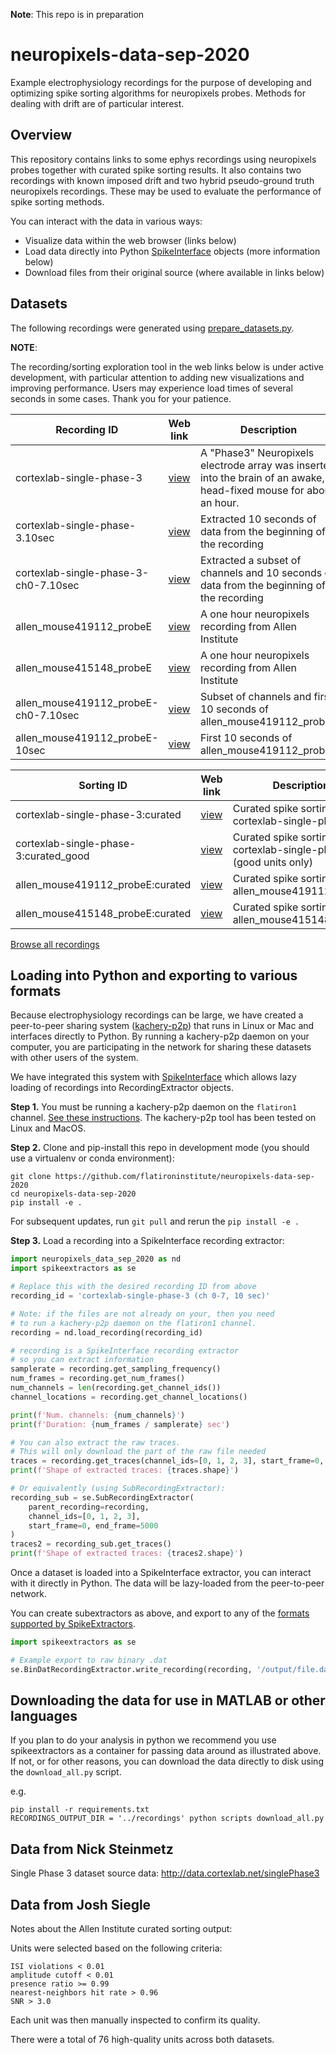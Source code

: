 **Note**: This repo is in preparation

# neuropixels-data-sep-2020
Example electrophysiology recordings for the purpose of developing and optimizing spike sorting algorithms for neuropixels probes. Methods for dealing with drift are of particular interest.

## Overview

This repository contains links to some ephys recordings using neuropixels probes together with curated spike sorting results. It also contains two recordings with known imposed drift and two hybrid pseudo-ground truth neuropixels recordings. These may be used to evaluate the performance of spike sorting methods.

You can interact with the data in various ways:

* Visualize data within the web browser (links below)
* Load data directly into Python [SpikeInterface](https://github.com/SpikeInterface) objects (more information below)
* Download files from their original source (where available in links below)

## Datasets

The following recordings were generated using [prepare_datasets.py](./scripts/prepare_datasets/prepare_datasets.py).

**NOTE**:

The recording/sorting exploration tool in the web links below is under active
development, with particular attention to adding new visualizations and improving
performance. Users may experience load times of several seconds in some cases.
Thank you for your patience.

<!-- prepare_recording.py -->

<!-- BEGIN DATA TABLE -->

<!--- Auto-generated at 08/19/2020, 21:51:18-->
| Recording ID | Web link | Description |
|------ | ---- | ----------- |
| cortexlab-single-phase-3 | [view](http://ephys1.laboratorybox.org/default/recording/cortexlab-single-phase-3?feed=sha1://df3dae47cf741e742bce65f473265ab822b6cf24/feed.json) | A "Phase3" Neuropixels electrode array was inserted into the brain of an awake, head-fixed mouse for about an hour. |
| cortexlab-single-phase-3.10sec | [view](http://ephys1.laboratorybox.org/default/recording/cortexlab-single-phase-3.10sec?feed=sha1://df3dae47cf741e742bce65f473265ab822b6cf24/feed.json) | Extracted 10 seconds of data from the beginning of the recording |
| cortexlab-single-phase-3-ch0-7.10sec | [view](http://ephys1.laboratorybox.org/default/recording/cortexlab-single-phase-3-ch0-7.10sec?feed=sha1://df3dae47cf741e742bce65f473265ab822b6cf24/feed.json) | Extracted a subset of channels and 10 seconds of data from the beginning of the recording |
| allen_mouse419112_probeE | [view](http://ephys1.laboratorybox.org/default/recording/allen_mouse419112_probeE?feed=sha1://df3dae47cf741e742bce65f473265ab822b6cf24/feed.json) | A one hour neuropixels recording from Allen Institute |
| allen_mouse415148_probeE | [view](http://ephys1.laboratorybox.org/default/recording/allen_mouse415148_probeE?feed=sha1://df3dae47cf741e742bce65f473265ab822b6cf24/feed.json) | A one hour neuropixels recording from Allen Institute |
| allen_mouse419112_probeE-ch0-7.10sec | [view](http://ephys1.laboratorybox.org/default/recording/allen_mouse419112_probeE-ch0-7.10sec?feed=sha1://df3dae47cf741e742bce65f473265ab822b6cf24/feed.json) | Subset of channels and first 10 seconds of allen_mouse419112_probeE |
| allen_mouse419112_probeE-10sec | [view](http://ephys1.laboratorybox.org/default/recording/allen_mouse419112_probeE-10sec?feed=sha1://df3dae47cf741e742bce65f473265ab822b6cf24/feed.json) | First 10 seconds of allen_mouse419112_probeE |


| Sorting ID | Web link | Description |
|------ | ---- | ----------- |
| cortexlab-single-phase-3:curated | [view](http://ephys1.laboratorybox.org/default/sorting/cortexlab-single-phase-3:curated?feed=sha1://df3dae47cf741e742bce65f473265ab822b6cf24/feed.json) | Curated spike sorting for cortexlab-single-phase-3 |
| cortexlab-single-phase-3:curated_good | [view](http://ephys1.laboratorybox.org/default/sorting/cortexlab-single-phase-3:curated_good?feed=sha1://df3dae47cf741e742bce65f473265ab822b6cf24/feed.json) | Curated spike sorting for cortexlab-single-phase-3 (good units only) |
| allen_mouse419112_probeE:curated | [view](http://ephys1.laboratorybox.org/default/sorting/allen_mouse419112_probeE:curated?feed=sha1://df3dae47cf741e742bce65f473265ab822b6cf24/feed.json) | Curated spike sorting for allen_mouse419112_probeE |
| allen_mouse415148_probeE:curated | [view](http://ephys1.laboratorybox.org/default/sorting/allen_mouse415148_probeE:curated?feed=sha1://df3dae47cf741e742bce65f473265ab822b6cf24/feed.json) | Curated spike sorting for allen_mouse415148_probeE |


[Browse all recordings](http://ephys1.laboratorybox.org/default?feed=sha1://df3dae47cf741e742bce65f473265ab822b6cf24/feed.json)
<!-- END DATA TABLE -->

## Loading into **Python** and exporting to various formats

Because electrophysiology recordings can be large, we have created a peer-to-peer sharing system ([kachery-p2p](https://github.com/flatironinstitute/kachery-p2p)) that runs in Linux or Mac and interfaces directly to Python. By running a kachery-p2p daemon on your computer, you are participating in the network for sharing these datasets with other users of the system.

We have integrated this system with [SpikeInterface](https://github.com/SpikeInterface) which allows lazy loading of recordings into RecordingExtractor objects.

**Step 1.** You must be running a kachery-p2p daemon on the `flatiron1` channel.
[See these instructions](https://github.com/flatironinstitute/kachery-p2p).
The kachery-p2p tool has been tested on Linux and MacOS.

**Step 2.** Clone and pip-install this repo in development mode (you should use a virtualenv or conda environment):

```
git clone https://github.com/flatironinstitute/neuropixels-data-sep-2020
cd neuropixels-data-sep-2020
pip install -e .
```

For subsequent updates, run `git pull` and rerun the `pip install -e .`

**Step 3.** Load a recording into a SpikeInterface recording extractor:

```python
import neuropixels_data_sep_2020 as nd
import spikeextractors as se

# Replace this with the desired recording ID from above
recording_id = 'cortexlab-single-phase-3 (ch 0-7, 10 sec)'

# Note: if the files are not already on your, then you need
# to run a kachery-p2p daemon on the flatiron1 channel.
recording = nd.load_recording(recording_id)

# recording is a SpikeInterface recording extractor
# so you can extract information
samplerate = recording.get_sampling_frequency()
num_frames = recording.get_num_frames()
num_channels = len(recording.get_channel_ids())
channel_locations = recording.get_channel_locations()

print(f'Num. channels: {num_channels}')
print(f'Duration: {num_frames / samplerate} sec')

# You can also extract the raw traces.
# This will only download the part of the raw file needed
traces = recording.get_traces(channel_ids=[0, 1, 2, 3], start_frame=0, end_frame=5000)
print(f'Shape of extracted traces: {traces.shape}')

# Or equivalently (using SubRecordingExtractor):
recording_sub = se.SubRecordingExtractor(
    parent_recording=recording,
    channel_ids=[0, 1, 2, 3],
    start_frame=0, end_frame=5000
)
traces2 = recording_sub.get_traces()
print(f'Shape of extracted traces: {traces2.shape}')
```

Once a dataset is loaded into a SpikeInterface extractor, you can
interact with it directly in Python. The data will be
lazy-loaded from the peer-to-peer network.

You can create subextractors as above, and export to any of the
[formats supported by SpikeExtractors](https://github.com/SpikeInterface/spikeextractors/tree/master/spikeextractors/extractors).

```python
import spikeextractors as se

# Example export to raw binary .dat
se.BinDatRecordingExtractor.write_recording(recording, '/output/file.dat')
```

## Downloading the data for use in **MATLAB or other languages**

If you plan to do your analysis in python we recommend you use spikeextractors as a container for passing data around as illustrated above. If not, or for other reasons, you can download the data directly to disk using the `download_all.py` script.

e.g.
```
pip install -r requirements.txt
RECORDINGS_OUTPUT_DIR = '../recordings' python scripts download_all.py
```


## Data from Nick Steinmetz

Single Phase 3 dataset source data: http://data.cortexlab.net/singlePhase3

<!-- Source data kachery URI: `sha1dir://d40edb4e52ad5abef2c1689f7b04164fbf65271b.cortexlab-single-phase-3` -->

## Data from Josh Siegle

Notes about the Allen Institute curated sorting output:

Units were selected based on the following criteria:
```
ISI violations < 0.01
amplitude cutoff < 0.01
presence ratio >= 0.99
nearest-neighbors hit rate > 0.96
SNR > 3.0
```

Each unit was then manually inspected to confirm its quality.

There were a total of 76 high-quality units across both datasets.

<!-- * mouse419112_probeE
    - curated_unit_times.npy: sha1://57029ae68643881f5d4015397be87ba0d4815b52/curated_unit_times.npy
    - curated_unit_IDs.npy: sha1://61762d8f0bdac57db64ceec1636e0009af0f02ef/curated_unit_IDs.npy?manifest=371f609a04189947e45ea8f29e60b0fd2edb1a69
    - curated_unit_channels.npy: sha1://8b3a98b9d45c1c62eb4402245800e278873bd8e5/curated_unit_channels.npy
    - continuous.dat: sha1://39ae3fcccd3803170dd97fc9a8799e7169214419/continuous.dat?manifest=31942d7d97ff3a46fa1dbca72d8dc048bd65d5ce

* mouse415148_probeE
    - curated_unit_times.npy: sha1://4c717829e3ce6530349a38bd5f72fac216916276/curated_unit_times.npy -->

